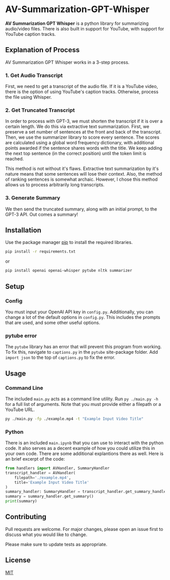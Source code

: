 # AV-Summarization-GPT-Whisper

**AV Summarization GPT Whisper** is a python library for summarizing audio/video files. There is also built in support for YouTube, with support for YouTube caption tracks.

## Explanation of Process

AV Summarization GPT Whisper works in a 3-step process.

### 1. Get Audio Transcript

First, we need to get a transcript of the audio file. If it is a YouTube video, there is the option of using YouTube's caption tracks. Otherwise, process the file using Whisper.

### 2. Get Truncated Transcript

In order to process with GPT-3, we must shorten the transcript if it is over a certain length. We do this via extractive text summarization. First, we preserve a set number of sentences at the front and back of the transcript. Then, we use the summarizer library to score every sentence. The scores are calculated using a global word frequency dictionary, with additional points awarded if the sentence shares words with the title. We keep adding the next top sentence (in the correct position) until the token limit is reached.

This method is not without it's flaws. Extractive text summarization by it's nature means that some sentences will lose their context. Also, the method of ranking sentences is somewhat archaic. However, I chose this method allows us to process arbitrarily long transcripts.

### 3. Generate Summary

We then send the truncated summary, along with an initial prompt, to the GPT-3 API. Out comes a summary!

## Installation

Use the package manager [pip](https://pip.pypa.io/en/stable/) to install the required libraries.

```bash
pip install -r requirements.txt
```

or

```bash
pip install openai openai-whisper pytube nltk summarizer
```

## Setup

### Config

You must input your OpenAI API key in `config.py`. Additionally, you can change a lot of the default options in `config.py`. This includes the prompts that are used, and some other useful options.

### pytube error

The `pytube` library has an error that will prevent this program from working. To fix this, navigate to `captions.py` in the `pytube` site-package folder. Add `import json` to the top of `captions.py` to fix the error.

## Usage

### Command Line

The included `main.py` acts as a command line utility. Run `py ./main.py -h` for a full list of arguments. Note that you must provide either a filepath or a YouTube URL.

```bash
py ./main.py -fp ./example.mp4 -t "Example Input Video Title"
```

### Python

There is an included `main.ipynb` that you can use to interact with the python code. It also serves as a decent example of how you could utilize this in your own code. There are some additional explantions there as well. Here is an brief excerpt of the code:

```python
from handlers import AVHandler, SummaryHandler
transcript_handler = AVHandler(
    filepath='./example.mp4',
    title='Example Input Video Title'
)
summary_handler: SummaryHandler = transcript_handler.get_summary_handler()
summary = summary_handler.get_summary()
print(summary)
```

## Contributing

Pull requests are welcome. For major changes, please open an issue first
to discuss what you would like to change.

Please make sure to update tests as appropriate.

## License

[MIT](https://choosealicense.com/licenses/mit/)
